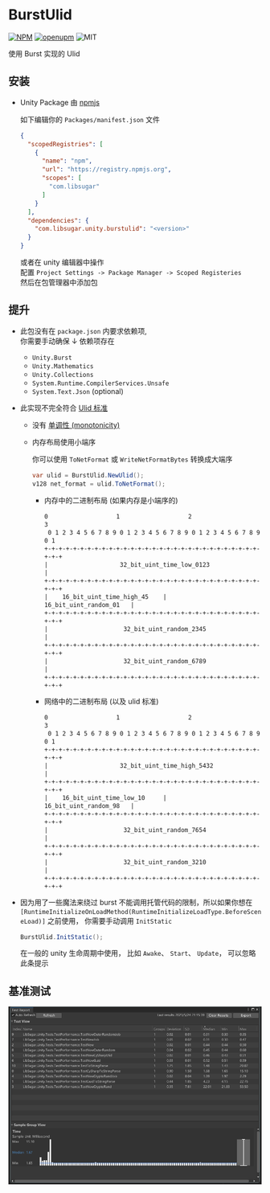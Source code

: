 # BurstUlid

[![NPM](https://img.shields.io/npm/v/com.libsugar.sugar.unity.burstulid)](https://www.npmjs.com/package/com.libsugar.sugar.unity.burstulid)
[![openupm](https://img.shields.io/npm/v/com.libsugar.sugar.unity.burstulid?label=openupm&registry_uri=https://package.openupm.com)](https://openupm.com/packages/com.libsugar.sugar.unity.burstulid/)
![MIT](https://img.shields.io/github/license/libsugar/BurstUlid)

使用 Burst 实现的 Ulid 

## 安装

- Unity Package 由 [npmjs](https://www.npmjs.com/package/com.libsugar.unity.burstulid)

  如下编辑你的 `Packages/manifest.json` 文件

  ```json
  {
    "scopedRegistries": [
      {
        "name": "npm",
        "url": "https://registry.npmjs.org",
        "scopes": [
          "com.libsugar"
        ]
      }
    ],
    "dependencies": {
      "com.libsugar.unity.burstulid": "<version>"
    }
  }
  ```

  或者在 unity 编辑器中操作  
  配置 `Project Settings -> Package Manager -> Scoped Registeries`  
  然后在包管理器中添加包  

## 提升

- 此包没有在 `package.json` 内要求依赖项,  
  你需要手动确保 ↓ 依赖项存在  

  - `Unity.Burst`
  - `Unity.Mathematics`
  - `Unity.Collections`
  - `System.Runtime.CompilerServices.Unsafe`
  - `System.Text.Json` (optional)

- 此实现不完全符合 [Ulid 标准](https://github.com/ulid/spec)

  - 没有 [单调性 (monotonicity)](https://github.com/ulid/spec#monotonicity)
  - 内存布局使用小端序

    你可以使用 `ToNetFormat` 或 `WriteNetFormatBytes` 转换成大端序  

    ```cs
    var ulid = BurstUlid.NewUlid();
    v128 net_format = ulid.ToNetFormat();
    ```

    - 内存中的二进制布局 (如果内存是小端序的)

      ```
      0                   1                   2                   3
       0 1 2 3 4 5 6 7 8 9 0 1 2 3 4 5 6 7 8 9 0 1 2 3 4 5 6 7 8 9 0 1
      +-+-+-+-+-+-+-+-+-+-+-+-+-+-+-+-+-+-+-+-+-+-+-+-+-+-+-+-+-+-+-+-+
      |                    32_bit_uint_time_low_0123                  |
      +-+-+-+-+-+-+-+-+-+-+-+-+-+-+-+-+-+-+-+-+-+-+-+-+-+-+-+-+-+-+-+-+
      |    16_bit_uint_time_high_45    |      16_bit_uint_random_01   |
      +-+-+-+-+-+-+-+-+-+-+-+-+-+-+-+-+-+-+-+-+-+-+-+-+-+-+-+-+-+-+-+-+
      |                     32_bit_uint_random_2345                   |
      +-+-+-+-+-+-+-+-+-+-+-+-+-+-+-+-+-+-+-+-+-+-+-+-+-+-+-+-+-+-+-+-+
      |                     32_bit_uint_random_6789                   |
      +-+-+-+-+-+-+-+-+-+-+-+-+-+-+-+-+-+-+-+-+-+-+-+-+-+-+-+-+-+-+-+-+
      ```

    - 网络中的二进制布局 (以及 ulid 标准)

      ```
      0                   1                   2                   3
       0 1 2 3 4 5 6 7 8 9 0 1 2 3 4 5 6 7 8 9 0 1 2 3 4 5 6 7 8 9 0 1
      +-+-+-+-+-+-+-+-+-+-+-+-+-+-+-+-+-+-+-+-+-+-+-+-+-+-+-+-+-+-+-+-+
      |                    32_bit_uint_time_high_5432                 |
      +-+-+-+-+-+-+-+-+-+-+-+-+-+-+-+-+-+-+-+-+-+-+-+-+-+-+-+-+-+-+-+-+
      |    16_bit_uint_time_low_10     |      16_bit_uint_random_98   |
      +-+-+-+-+-+-+-+-+-+-+-+-+-+-+-+-+-+-+-+-+-+-+-+-+-+-+-+-+-+-+-+-+
      |                     32_bit_uint_random_7654                   |
      +-+-+-+-+-+-+-+-+-+-+-+-+-+-+-+-+-+-+-+-+-+-+-+-+-+-+-+-+-+-+-+-+
      |                     32_bit_uint_random_3210                   |
      +-+-+-+-+-+-+-+-+-+-+-+-+-+-+-+-+-+-+-+-+-+-+-+-+-+-+-+-+-+-+-+-+
      ```

- 因为用了一些魔法来绕过 burst 不能调用托管代码的限制，所以如果你想在 `[RuntimeInitializeOnLoadMethod(RuntimeInitializeLoadType.BeforeSceneLoad)]` 之前使用， 你需要手动调用 `InitStatic`  

  ```csharp
  BurstUlid.InitStatic();
  ```

  在一般的 unity 生命周期中使用， 比如 `Awake`、 `Start`、 `Update`， 可以忽略此条提示  

## 基准测试

![基准](https://raw.githubusercontent.com/libsugar/BurstUlid/main/benchmark.png)
